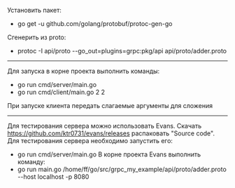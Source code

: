 

Установить пакет:
- go get -u github.com/golang/protobuf/protoc-gen-go

Сгенерить из proto:
- protoc -I api/proto --go_out=plugins=grpc:pkg/api api/proto/adder.proto

---

Для запуска в корне проекта выполнить команды:
- go run cmd/server/main.go 
- go run cmd/client/main.go 2 2

При запуске клиента передать слагаемые аргументы для сложения
  
---

Для тестирования сервера можно использовать Evans. Скачать https://github.com/ktr0731/evans/releases распаковать "Source code".
Для тестирования сервера необходимо запустить его:
-  go run cmd/server/main.go 
В корне проекта Evans выполнить команду:
- go run main.go /home/ff/go/src/grpc_my_example/api/proto/adder.proto --host localhost -p 8080
